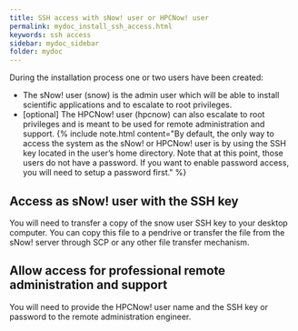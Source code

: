```yaml
---
title: SSH access with sNow! user or HPCNow! user
permalink: mydoc_install_ssh_access.html
keywords: ssh access
sidebar: mydoc_sidebar
folder: mydoc
---
```


During the installation process one or two users have been created:
* The sNow! user (snow) is the admin user which will be able to install scientific applications and to escalate to root privileges.  
* [optional] The HPCNow! user (hpcnow) can also escalate to root privileges and is meant to be used for remote administration and support.
{% include note.html content="By default, the only way to access the system as the sNow! or HPCNow! user is by using the SSH key located in the user’s home directory. Note that at this point, those users do not have a password. If you want to enable password access, you will need to setup a password first." %}
## Access as sNow! user with the SSH key
You will need to transfer a copy of the snow user SSH key to your desktop computer. You can copy this file to a pendrive or transfer the file from the sNow! server through SCP or any other file transfer mechanism.
## Allow access for professional remote administration and support
You will need to provide the HPCNow! user name and the SSH key or password to the remote administration engineer.
